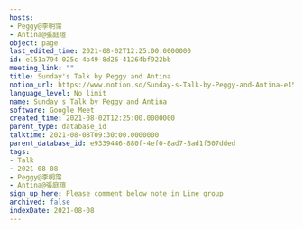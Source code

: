 ```yaml
---
hosts:
- Peggy@李明霈
- Antina@張庭瑄
object: page
last_edited_time: 2021-08-02T12:25:00.0000000
id: e151a794-025c-4b49-8d26-41264bf922bb
meeting_link: ""
title: Sunday's Talk by Peggy and Antina
notion_url: https://www.notion.so/Sunday-s-Talk-by-Peggy-and-Antina-e151a794025c4b498d2641264bf922bb
language_level: No limit
name: Sunday's Talk by Peggy and Antina
software: Google Meet
created_time: 2021-08-02T12:25:00.0000000
parent_type: database_id
talktime: 2021-08-08T09:30:00.0000000
parent_database_id: e9339446-880f-4ef0-8ad7-8ad1f507dded
tags:
- Talk
- 2021-08-08
- Peggy@李明霈
- Antina@張庭瑄
sign_up_here: Please comment below note in Line group
archived: false
indexDate: 2021-08-08
---
```








